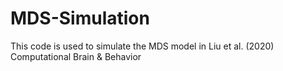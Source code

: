 # MDS-Simulation
This code is used to simulate the MDS model in Liu et al. (2020) Computational Brain &amp; Behavior
